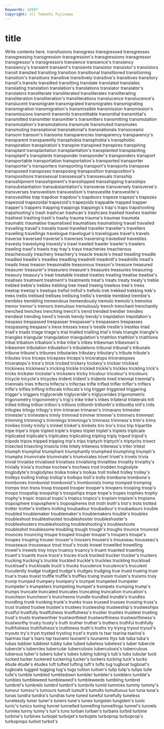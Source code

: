```yaml
---
Keywords: 14507 
Copyright: (C) Takeshi Fujisawa
---
```


# title

Write contents here.
transfusions transgress transgressed transgresses transgressing transgression transgression's transgressions transgressor transgressor's
transgressors transience transience's transiency transiency's transient transient's transients transistor transistor's
transistors transit transited transiting transition transitional transitioned transitioning transition's transitions
transitive transitively transitive's transitives transitory transit's transits transitted transitting translate
translated translates translating translation translation's translations translator translator's translators transliterate
transliterated transliterates transliterating transliteration transliteration's transliterations translucence translucence's translucent transmigrate
transmigrated transmigrates transmigrating transmigration transmigration's transmissible transmission transmission's transmissions transmit
transmits transmittable transmittal transmittal's transmitted transmitter transmitter's transmitters transmitting transmutation
transmutation's transmutations transmute transmuted transmutes transmuting transnational transnational's transnationals transoceanic
transom transom's transoms transparencies transparency transparency's transparent transparently transphobia transphobia's
transphobic transpiration transpiration's transpire transpired transpires transpiring transplant transplantation transplantation's
transplanted transplanting transplant's transplants transponder transponder's transponders transport transportable transportation
transportation's transported transporter transporter's transporters transporting transport's transports transpose transposed
transposes transposing transposition transposition's transpositions transsexual transsexual's transsexuals transship transshipment
transshipment's transshipped transshipping transships transubstantiation transubstantiation's transverse transversely transverse's transverses
transvestism transvestism's transvestite transvestite's transvestites trap trapdoor trapdoor's trapdoors trapeze
trapeze's trapezes trapezoid trapezoidal trapezoid's trapezoids trappable trapped trapper trapper's
trappers trapping trappings trappings's trap's traps trapshooting trapshooting's trash trashcan
trashcan's trashcans trashed trashes trashier trashiest trashing trash's trashy trauma
trauma's traumas traumata traumatic traumatise traumatised traumatises traumatising travail travailed
travailing travail's travails travel travelled traveller traveller's travellers travelling travellings
travelogue travelogue's travelogues travel's travels traverse traversed traverse's traverses traversing
travestied travesties travesty travestying travesty's trawl trawled trawler trawler's trawlers
trawling trawl's trawls tray tray's trays treacheries treacherous treacherously treachery
treachery's treacle treacle's tread treading treadle treadled treadle's treadles treadling
treadmill treadmill's treadmills tread's treads treas treason treasonable treasonous treason's
treasure treasured treasurer treasurer's treasurers treasure's treasures treasuries treasuring treasury
treasury's treat treatable treated treaties treating treatise treatise's treatises treatment
treatment's treatments treat's treats treaty treaty's treble trebled treble's trebles
trebling tree treed treeing treeless tree's trees treetop treetop's treetops
trefoil trefoil's trefoils trek trekked trekking trek's treks trellis trellised
trellises trellising trellis's tremble trembled tremble's trembles trembling tremendous tremendously
tremolo tremolo's tremolos tremor tremor's tremors tremulous tremulously trench trenchant
trenchantly trenched trenches trenching trench's trend trended trendier trendies trendiest
trending trend's trends trendy trendy's trepidation trepidation's trespass trespassed trespasser
trespasser's trespassers trespasses trespassing trespass's tress tresses tress's trestle trestle's
trestles triad triad's triads triage triage's trial trialled trialling trial's
trials triangle triangle's triangles triangular triangulation triangulation's triathlon triathlon's triathlons
tribal tribalism tribalism's tribe tribe's tribes tribesman tribesman's tribesmen tribulation
tribulation's tribulations tribunal tribunal's tribunals tribune tribune's tribunes tributaries tributary
tributary's tribute tribute's tributes trice triceps tricepses triceps's triceratops triceratopses
triceratops's trice's trick tricked trickery trickery's trickier trickiest trickiness trickiness's
tricking trickle trickled trickle's trickles trickling trick's tricks trickster trickster's
tricksters tricky tricolour tricolour's tricolours tricycle tricycle's tricycles trident trident's
tridents tried triennial triennial's triennials tries trifecta trifecta's trifectas trifle
trifled trifler trifler's triflers trifle's trifles trifling trifocals trifocals's trig
trigger triggered triggering trigger's triggers triglyceride triglyceride's triglycerides trigonometric trigonometry
trigonometry's trig's trike trike's trikes trilateral trilaterals trill trilled trilling
trillion trillion's trillions trillionth trillionth's trillionths trill's trills trilogies trilogy
trilogy's trim trimaran trimaran's trimarans trimester trimester's trimesters trimly trimmed
trimmer trimmer's trimmers trimmest trimming trimming's trimmings trimmings's trimness trimness's
trim's trims trinities trinity trinity's trinket trinket's trinkets trio trio's
trios trip tripartite tripe tripe's triple tripled triple's triples triplet
triplet's triplets triplicate triplicated triplicate's triplicates triplicating tripling triply tripod
tripod's tripods tripos tripped tripping trip's trips triptych triptych's triptychs
trisect trisected trisecting trisects trite tritely triteness triteness's triter tritest
triumph triumphal triumphant triumphantly triumphed triumphing triumph's triumphs triumvirate triumvirate's
triumvirates trivet trivet's trivets trivia trivial trivialise trivialised trivialises trivialising
trivialities triviality triviality's trivially trivia's trochee trochee's trochees trod trodden
troglodyte troglodyte's troglodytes troika troika's troikas troll trolled trolley trolley's
trolleys trolling trollop trollop's trollops troll's trolls trombone trombone's trombones
trombonist trombonist's trombonists tromp tromped tromping tromps tron trons troop
trooped trooper trooper's troopers trooping troop's troops troopship troopship's troopships
trope trope's tropes trophies trophy trophy's tropic tropical tropic's tropics
tropics's tropism tropism's tropisms troposphere troposphere's tropospheres trot troth troth's
trot's trots trotted trotter trotter's trotters trotting troubadour troubadour's troubadours
trouble troubled troublemaker troublemaker's troublemakers trouble's troubles troubleshoot troubleshooted troubleshooter
troubleshooter's troubleshooters troubleshooting troubleshooting's troubleshoots troubleshot troublesome troubling trough trough's
troughs trounce trounced trounces trouncing troupe trouped trouper trouper's troupers
troupe's troupes trouping trouser trouser's trousers trousers's trousseau trousseau's trousseaus
trousseaux trout trout's trouts trowel trowelled trowelling trowel's trowels troy
troys truancy truancy's truant truanted truanting truant's truants truce truce's
truces truck trucked trucker trucker's truckers trucking trucking's truckle truckled
truckle's truckles truckling truckload truckload's truckloads truck's trucks truculence truculence's
truculent truculently trudge trudged trudge's trudges trudging true trued trueing
truer true's trues truest truffle truffle's truffles truing truism truism's
truisms truly trump trumped trumpery trumpery's trumpet trumpeted trumpeter trumpeter's
trumpeters trumpeting trumpet's trumpets trumping trump's trumps truncate truncated truncates
truncating truncation truncation's truncheon truncheon's truncheons trundle trundled trundle's trundles
trundling trunk trunking trunk's trunks truss trussed trusses trussing truss's
trust trusted trustee trustee's trustees trusteeship trusteeship's trusteeships trustful trustfully
trustfulness trustfulness's trustier trusties trustiest trusting trust's trusts trustworthier trustworthiest
trustworthiness trustworthiness's trustworthy trusty trusty's truth truther truther's truthers truthful
truthfully truthfulness truthfulness's truthiness truth's truths try trying tryout tryout's
tryouts try's tryst trysted trysting tryst's trysts ts tsar tsarina
tsarina's tsarinas tsar's tsars tsp tsunami tsunami's tsunamis ttys tub
tuba tuba's tubas tubbier tubbiest tubby tube tubed tubeless tubeless's
tuber tubercle tubercle's tubercles tubercular tuberculosis tuberculosis's tuberculous tuberous tuber's
tubers tube's tubes tubing tubing's tub's tubs tubular tuck tucked
tucker tuckered tuckering tucker's tuckers tucking tuck's tucks étude étude's
études tuft tufted tufting tuft's tufts tug tugboat tugboat's tugboats
tugged tugging tug's tugs tuition tuition's tulip tulip's tulips tulle
tulle's tumble tumbled tumbledown tumbler tumbler's tumblers tumble's tumbles tumbleweed
tumbleweed's tumbleweeds tumbling tumbrel tumbrel's tumbrels tumbril tumbril's tumbrils tumid
tummies tummy tummy's tumour tumour's tumours tumult tumult's tumults tumultuous
tun tuna tuna's tunas tundra tundra's tundras tune tuned tuneful
tunefully tuneless tunelessly tuner tuner's tuners tune's tunes tungsten tungsten's
tunic tunic's tunics tuning tunnel tunnelled tunnelling tunnellings tunnel's tunnels
tunnies tunny tunny's tun's tuns turban turban's turbans turbid turbine
turbine's turbines turbojet turbojet's turbojets turboprop turboprop's turboprops turbot turbot's
